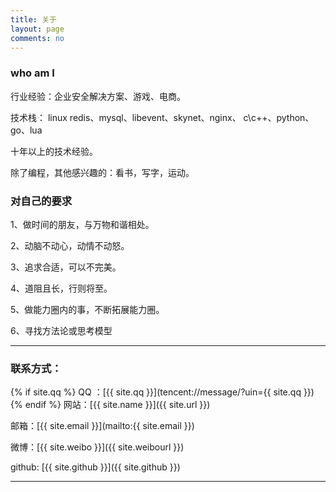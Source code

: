 ```yaml
---
title: 关于
layout: page
comments: no
---
```


### who am I 

行业经验：企业安全解决方案、游戏、电商。

技术栈： linux redis、mysql、libevent、skynet、nginx、 c\c++、python、go、lua

十年以上的技术经验。

除了编程，其他感兴趣的：看书，写字，运动。

### 对自己的要求

1、做时间的朋友，与万物和谐相处。

2、动脑不动心，动情不动怒。

3、追求合适，可以不完美。

4、道阻且长，行则将至。

5、做能力圈内的事，不断拓展能力圈。

6、寻找方法论或思考模型


----

### 联系方式： 

{% if site.qq %}
QQ ：[{{ site.qq }}](tencent://message/?uin={{ site.qq }})
{% endif %}
网站：[{{ site.name }}]({{ site.url }})

邮箱：[{{ site.email }}](mailto:{{ site.email }})

微博：[{{ site.weibo }}]({{ site.weibourl }})

github: [{{ site.github }}]({{ site.github }})


----
